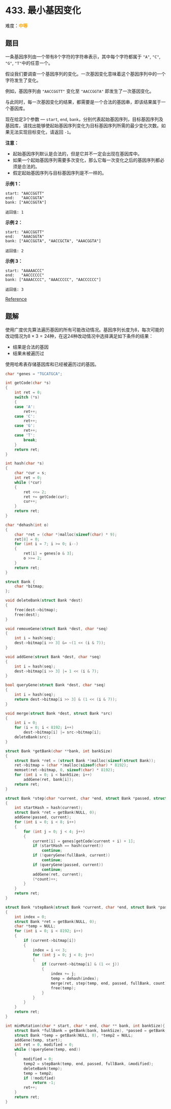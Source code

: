 # 433. 最小基因变化

难度：<font color=orange>**中等**</font>

## 题目

一条基因序列由一个带有8个字符的字符串表示，其中每个字符都属于 `"A"`, `"C"`, `"G"`, `"T"`中的任意一个。

假设我们要调查一个基因序列的变化。一次基因变化意味着这个基因序列中的一个字符发生了变化。

例如，基因序列由 `"AACCGGTT"` 变化至 `"AACCGGTA"` 即发生了一次基因变化。

与此同时，每一次基因变化的结果，都需要是一个合法的基因串，即该结果属于一个基因库。

现在给定3个参数 — `start`, `end`, `bank`，分别代表起始基因序列，目标基因序列及基因库，请找出能够使起始基因序列变化为目标基因序列所需的最少变化次数。如果无法实现目标变化，请返回 `-1`。

**注意：**

* 起始基因序列默认是合法的，但是它并不一定会出现在基因库中。
* 如果一个起始基因序列需要多次变化，那么它每一次变化之后的基因序列都必须是合法的。
* 假定起始基因序列与目标基因序列是不一样的。

**示例 1：**

```
start: "AACCGGTT"
end:   "AACCGGTA"
bank: ["AACCGGTA"]

返回值: 1
```

**示例 2：**

```
start: "AACCGGTT"
end:   "AAACGGTA"
bank: ["AACCGGTA", "AACCGCTA", "AAACGGTA"]

返回值: 2
```

**示例 3：**

```
start: "AAAAACCC"
end:   "AACCCCCC"
bank: ["AAAACCCC", "AAACCCCC", "AACCCCCC"]

返回值: 3
```

[Reference](https://leetcode-cn.com/problems/minimum-genetic-mutation)

## 题解

使用广度优先算法遍历基因的所有可能改动情况。基因序列长度为8，每次可能的改动情况为$8\times 3 = 24$种，在这24种改动情况中选择满足如下条件的结果：

* 结果是合法的基因
* 结果未被遍历过

使用哈希表存储基因库和已经被遍历过的基因。

```c
char *genes = "TGCATGCA";

int getCode(char *s)
{
    int ret = 0;
    switch (*s)
    {
    case 'A':
        ret++;
    case 'C':
        ret++;
    case 'G':
        ret++;
    case 'T':
        break;
    }
    return ret;
}

int hash(char *s)
{
    char *cur = s;
    int ret = 0;
    while (*cur)
    {
        ret <<= 2;
        ret += getCode(cur);
        cur++;
    }
    return ret;
}

char *dehash(int o)
{
    char *ret = (char *)malloc(sizeof(char) * 9);
    ret[8] = 0;
    for (int i = 7; i >= 0; i--)
    {
        ret[i] = genes[o & 3];
        o >>= 2;
    }
    return ret;
}

struct Bank {
    char *bitmap;
};

void deleteBank(struct Bank *dest)
{
    free(dest->bitmap);
    free(dest);
}

void removeGene(struct Bank *dest, char *seq)
{
    int i = hash(seq);
    dest->bitmap[i >> 3] &= ~(1 << (i & 7));
}

void addGene(struct Bank *dest, char *seq)
{
    int i = hash(seq);
    dest->bitmap[i >> 3] |= 1 << (i & 7);
}

bool queryGene(struct Bank *dest, char *seq)
{
    int i = hash(seq);
    return dest->bitmap[i >> 3] & (1 << (i & 7));
}

void merge(struct Bank *dest, struct Bank *src)
{
    int i = 0;
    for (i = 0; i < 8192; i++)
        dest->bitmap[i] |= src->bitmap[i];
    deleteBank(src);
}

struct Bank *getBank(char **bank, int bankSize)
{
    struct Bank *ret = (struct Bank *)malloc(sizeof(struct Bank));
    ret->bitmap = (char *)malloc(sizeof(char) * 8192);
    memset(ret->bitmap, 0, sizeof(char) * 8192);
    for (int i = 0; i < bankSize; i++)
        addGene(ret, bank[i]);
    return ret;
}

struct Bank *step(char *current, char *end, struct Bank *passed, struct Bank *fullBank, int *count)
{
    int startHash = hash(current);
    struct Bank *ret = getBank(NULL, 0);
    addGene(passed, current);
    for (int i = 0; i < 8; i++)
    {
        for (int j = 0; j < 4; j++)
        {
            current[i] = genes[getCode(current + i) + 1];
            if (startHash == hash(current))
                continue;
            if (!queryGene(fullBank, current))
                continue;
            if (queryGene(passed, current))
                continue;
            addGene(ret, current);
            (*count)++;
        }
    }
    return ret;
}

struct Bank *stepBank(struct Bank *current, char *end, struct Bank *passed, struct Bank *fullBank, int* count)
{
    int index = 0;
    struct Bank *ret = getBank(NULL, 0);
    char *temp = NULL;
    for (int i = 0; i < 8192; i++)
    {
        if (current->bitmap[i])
        {
            index = i << 3;
            for (int j = 0; j < 8; j++)
            {
                if (current->bitmap[i] & (1 << j))
                {
                    index += j;
                    temp = dehash(index);
                    merge(ret, step(temp, end, passed, fullBank, count));
                    free(temp);
                }
            }
        }
    }
    return ret;
}

int minMutation(char * start, char * end, char ** bank, int bankSize){
    struct Bank *fullBank = getBank(bank, bankSize), *passed = getBank(NULL, 0);
    struct Bank *temp = getBank(NULL, 0), *temp2 = NULL;
    addGene(temp, start);
    int ret = 0, modified = 0;
    while (!queryGene(temp, end))
    {
        modified = 0;
        temp2 = stepBank(temp, end, passed, fullBank, &modified);
        deleteBank(temp);
        temp = temp2;
        if (!modified)
            return -1;
        ret++;
    }
    return ret;
}
```